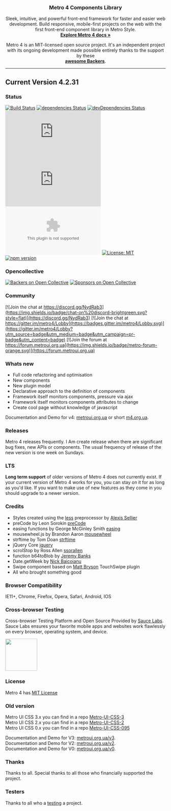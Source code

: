 <p align="center">
  <a href="https://metroui.org.ua/v4/">
    <img src="https://metroui.org.ua/images/logo4.png" alt="">
  </a>

  <h3 align="center">Metro 4 Components Library</h3>

  <p align="center">
    Sleek, intuitive, and powerful front-end framework for faster and easier web development.
 Build responsive, mobile-first projects on the web with the first front-end component library in Metro Style.
    <br>
    <a href="https://metroui.org.ua/"><strong>Explore Metro 4 docs »</strong></a>
  </p>
</p>

<p align="center">
Metro 4 is an MIT-licensed open source project. 
It's an independent project with its ongoing development made possible entirely thanks to the support by these
<br>
<a href="https://github.com/olton/Metro-UI-CSS/blob/master/BACKERS.md"><strong>awesome Backers</strong></a>.
</p>

<hr>
 
## Current Version 4.2.31

### Status
[![Build Status](https://travis-ci.org/olton/Metro-UI-CSS.svg?branch=master)](https://travis-ci.org/olton/Metro-UI-CSS)
[![dependencies Status](https://david-dm.org/olton/Metro-UI-CSS/status.svg)](https://david-dm.org/olton/Metro-UI-CSS)
[![devDependencies Status](https://david-dm.org/olton/Metro-UI-CSS/dev-status.svg)](https://david-dm.org/olton/Metro-UI-CSS?type=dev)
[![CSS gzip size](http://img.badgesize.io/olton/Metro-UI-CSS/master/build/css/metro-all.min.css?compression=gzip&label=CSS+gzip)](https://github.com/olton/Metro-UI-CSS/blob/master/build/css/metro-all.min.css)
[![JS gzip size](http://img.badgesize.io/olton/Metro-UI-CSS/master/build/js/metro.min.js?compression=gzip&label=JS+gzip)](https://github.com/olton/Metro-UI-CSS/blob/master/build/js/metro.min.js)
[![Icons gzip size](http://img.badgesize.io/olton/Metro-UI-CSS/master/build/mif/metro.woff?compression=gzip&label=Icons+gzip)](https://github.com/olton/Metro-UI-CSS/tree/master/build/mif)
[![License: MIT](https://img.shields.io/badge/License-MIT-blue.svg?style=flat)](https://github.com/olton/Metro-UI-CSS/blob/master/LICENSE)
[![npm version](https://badge.fury.io/js/metro4.svg)](https://badge.fury.io/js/metro4)

### Opencollective 
[![Backers on Open Collective](https://opencollective.com/metro4/backers/badge.svg)](#backers) 
[![Sponsors on Open Collective](https://opencollective.com/metro4/sponsors/badge.svg)](#sponsors)
 
### Community
[![Join the chat at https://discord.gg/NydRab3](https://img.shields.io/badge/chat-on%20discord-brightgreen.svg?style=flat)](https://discord.gg/NydRab3)
[![Join the chat at https://gitter.im/metro4/Lobby](https://badges.gitter.im/metro4/Lobby.svg)](https://gitter.im/metro4/Lobby?utm_source=badge&utm_medium=badge&utm_campaign=pr-badge&utm_content=badge)
[![Join the forum at https://forum.metroui.org.ua](https://img.shields.io/badge/metro-forum-orange.svg)](https://forum.metroui.org.ua)


### Whats new
+ Full code refactoring and optimisation
+ New components
+ New plugin model
+ Declarative approach to the definition of components
+ Framework itself monitors components, pressure via ajax
+ Framework itself monitors components attributes to change
+ Create cool page without knowledge of javascript

 Documentation and Demo for v4: [metroui.org.ua](https://metroui.org.ua/) or short [m4.org.ua](https://m4.org.ua).   

### Releases

Metro 4 releases frequently. I Am create release when there are significant bug fixes, new APIs or components.
The usual frequency of release of the new version is one week on Sundays.

### LTS
**Long term support** of older versions of Metro 4 does not currently exist. 
If your current version of Metro 4 works for you, you can stay on it for as long as you'd like. 
If you want to make use of new features as they come in you should upgrade to a newer version.

### Credits
- Styles created using the [less](http://lesscss.org) preprocessor by  [Alexis Sellier](https://github.com/cloudhead)
- preCode by Leon Sorokin [preCode](https://github.com/leeoniya/preCode.js)
- easing functions by George McGinley Smith [easing](http://gsgd.co.uk/sandbox/jquery/easing/)
- mousewheel.js by Brandon Aaron [mousewheel](http://brandonaaron.net)
- strftime by Tom Doan [strftime](https://github.com/thdoan/strftime)
- jQuery Core [jquery](https://jquery.com/)
- scrolStop by Ross Allen [ssorallen](https://github.com/ssorallen)
- function b64toBlob by [Jeremy Banks](http://stackoverflow.com/users/1114/jeremy-banks)
- Date.getWeek by [Nick Baicoianu](http://www.epoch-calendar.com)
- Swipe component based on [Matt Bryson](https://github.com/mattbryson/TouchSwipe-Jquery-Plugin)  TouchSwipe plugin
- All who brought something good 

### Browser Compatibility
IE11+, Chrome, Firefox, Opera, Safari, Android, IOS

### Cross-browser Testing
Cross-browser Testing Platform and Open Source Provided by [Sauce Labs](https://saucelabs.com).
Sauce Labs ensures your favorite mobile apps and websites work flawlessly on every browser, operating system, and device.
<p>
<a href="https://saucelabs.com"><img src="https://metroui.org.ua/images/Sauce-Labs_Horiz_Red-Grey_RGB_200x28.png" style="width: 100px;"></a>
</p>

### License
Metro 4 has [MIT License](http://metroui.org.ua/license.html)

### Old version
Metro UI CSS 3.x you can find in a repo [Metro-UI-CSS-3](https://github.com/olton/Metro-UI-CSS-3)     
Metro UI CSS 2.x you can find in a repo [Metro-UI-CSS-2](https://github.com/olton/Metro-UI-CSS-2)     
Metro UI CSS 0.x you can find in a repo [Metro-UI-CSS-095](https://github.com/olton/Metro-UI-CSS-095) 

 Documentation and Demo for V3: [metroui.org.ua/v3](https://metroui.org.ua/v3/).   
 Documentation and Demo for V2: [metroui.org.ua/v2](https://metroui.org.ua/v2/).   
 Documentation and Demo for V0: [metroui.org.ua/v0](https://metroui.org.ua/v0/).   

### Thanks
Thanks to all. Special thanks to all those who financially supported the project.    

### Testers
Thanks to all who a [testing](https://github.com/Pro-Club/MetroCL/blob/master/TESTERS.md) a project. 

